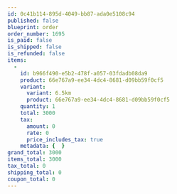 ```yaml
---
id: 0c41b114-895d-4049-bb87-ada0e5108c94
published: false
blueprint: order
order_number: 1695
is_paid: false
is_shipped: false
is_refunded: false
items:
  -
    id: b966f490-e5b2-478f-a057-03fdadb08da9
    product: 66e767a9-ee34-4dc4-8681-d09bb59f0cf5
    variant:
      variant: 6.5km
      product: 66e767a9-ee34-4dc4-8681-d09bb59f0cf5
    quantity: 1
    total: 3000
    tax:
      amount: 0
      rate: 0
      price_includes_tax: true
    metadata: {  }
grand_total: 3000
items_total: 3000
tax_total: 0
shipping_total: 0
coupon_total: 0
---
```

